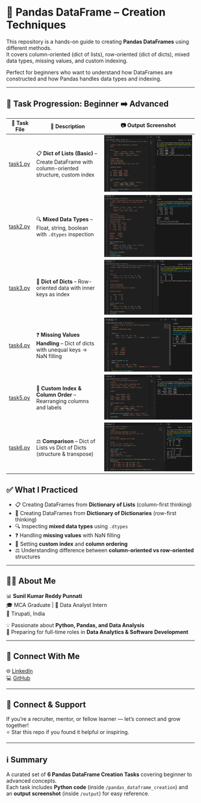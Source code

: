 # 🐼 Pandas DataFrame – Creation Techniques

This repository is a hands-on guide to creating **Pandas DataFrames** using different methods.  
It covers column-oriented (dict of lists), row-oriented (dict of dicts), mixed data types, missing values, and custom indexing.  

Perfect for beginners who want to understand how DataFrames are constructed and how Pandas handles data types and indexing.  

---

## 📂 Task Progression: Beginner ➡️ Advanced

| 🧪 Task File | 📄 Description                                                                               | 📷 Output Screenshot |
| ------------ | -------------------------------------------------------------------------------------------- | -------------------- |
| [task1.py](pandas%20dataframe%20creation/task%201.py) | 📋 **Dict of Lists (Basic)** – Create DataFrame with column-oriented structure, custom index | ![Task 1](Task%201.png) |
| [task2.py](pandas%20dataframe%20creation/task%202.py) | 🔍 **Mixed Data Types** – Float, string, boolean with `.dtypes` inspection                   | ![Task 2](Task%202.png) |
| [task3.py](pandas%20dataframe%20creation/task%203.py) | 📑 **Dict of Dicts** – Row-oriented data with inner keys as index                            | ![Task 3](Task%203.png) |
| [task4.py](pandas%20dataframe%20creation/task%204.py) | ❓ **Missing Values Handling** – Dict of dicts with unequal keys → NaN filling                | ![Task 4](Task%204.png) |
| [task5.py](pandas%20dataframe%20creation/task%205.py) | 🔄 **Custom Index & Column Order** – Rearranging columns and labels                          | ![Task 5](Task%205.png) |
| [task6.py](pandas%20dataframe%20creation/task%206.py) | ⚖️ **Comparison** – Dict of Lists vs Dict of Dicts (structure & transpose)                   | ![Task 6](Task%206.png) |


## ✅ What I Practiced

* 📋 Creating DataFrames from **Dictionary of Lists** (column-first thinking)  
* 📑 Creating DataFrames from **Dictionary of Dictionaries** (row-first thinking)  
* 🔍 Inspecting **mixed data types** using `.dtypes`  
* ❓ Handling **missing values** with NaN filling  
* 🔄 Setting **custom index** and **column ordering**  
* ⚖️ Understanding difference between **column-oriented vs row-oriented** structures  

---

## 👨‍💻 About Me

📊 **Sunil Kumar Reddy Punnati**  
🎓 MCA Graduate | 💼 Data Analyst Intern  
📍 Tirupati, India  

💡 Passionate about **Python, Pandas, and Data Analysis**  
🚀 Preparing for full-time roles in **Data Analytics & Software Development**  

---

## 🔗 Connect With Me

🌐 [LinkedIn](https://linkedin.com/in/your-profile)  
💻 [GitHub](https://github.com/your-username)  

---

## 🙌 Connect & Support

If you’re a recruiter, mentor, or fellow learner — let’s connect and grow together!  
⭐ Star this repo if you found it helpful or inspiring.  

---

## ℹ️ Summary

A curated set of **6 Pandas DataFrame Creation Tasks** covering beginner to advanced concepts.  
Each task includes **Python code** (inside `/pandas_dataframe_creation`) and an **output screenshot** (inside `/output`) for easy reference.  
